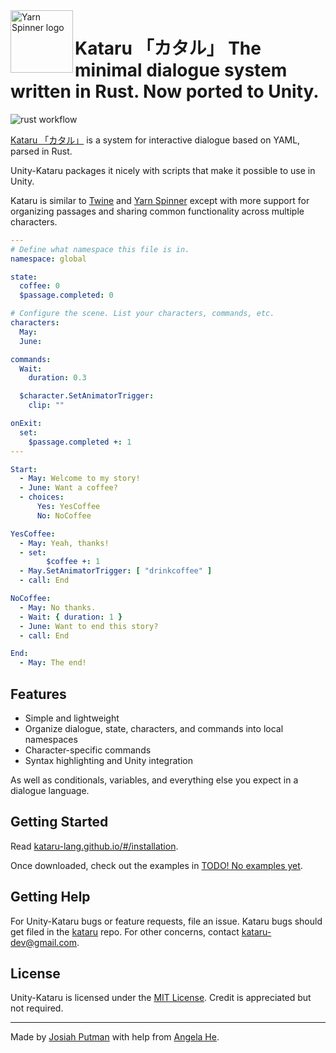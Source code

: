 <img src="https://kataru-lang.github.io/_media/logo.svg" alt="Yarn Spinner logo" width="100px;" align="left">

# Kataru 「カタル」 The minimal dialogue system written in Rust. Now ported to Unity.

![rust workflow](https://github.com/katsutoshii/kataru/actions/workflows/rust.yml/badge.svg)

[Kataru 「カタル」](https://github.com/kataru-lang/kataru) is a system for interactive dialogue based on YAML, parsed in Rust. 

Unity-Kataru packages it nicely with scripts that make it possible to use in Unity.

Kataru is similar to [Twine](http://twinery.org/) and [Yarn Spinner](http://yarnspinner.dev) except with more support for organizing passages and sharing common functionality across multiple characters.

```yml
---
# Define what namespace this file is in.
namespace: global

state: 
  coffee: 0
  $passage.completed: 0

# Configure the scene. List your characters, commands, etc.
characters:
  May:
  June: 

commands:
  Wait:
    duration: 0.3

  $character.SetAnimatorTrigger:
    clip: ""

onExit:
  set:
    $passage.completed +: 1
---

Start:
  - May: Welcome to my story!
  - June: Want a coffee?
  - choices:
      Yes: YesCoffee
      No: NoCoffee

YesCoffee:
  - May: Yeah, thanks!
  - set:
        $coffee +: 1
  - May.SetAnimatorTrigger: [ "drinkcoffee" ]
  - call: End

NoCoffee:
  - May: No thanks.
  - Wait: { duration: 1 }
  - June: Want to end this story?
  - call: End

End:
  - May: The end!
```

## Features
- Simple and lightweight
- Organize dialogue, state, characters, and commands into local namespaces
- Character-specific commands
- Syntax highlighting and Unity integration
  
As well as conditionals, variables, and everything else you expect in a dialogue language.

## Getting Started

Read [kataru-lang.github.io/#/installation](https://kataru-lang.github.io/#/installation).

Once downloaded, check out the examples in [TODO! No examples yet]().

## Getting Help

For Unity-Kataru bugs or feature requests, file an issue. Kataru bugs should get filed in the [kataru](https://github.com/kataru-lang/kataru) repo. For other concerns, contact kataru-dev@gmail.com. 

## License

Unity-Kataru is licensed under the [MIT License](LICENSE). Credit is appreciated but not required.

---

Made by [Josiah Putman](https://github.com/Katsutoshii) with help from [Angela He](https://github.com/zephyo).

